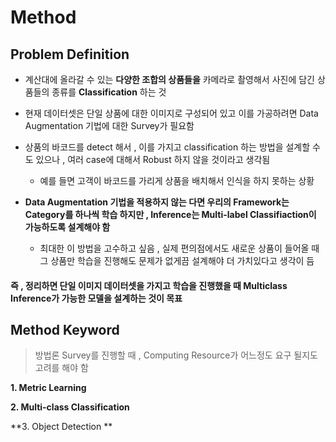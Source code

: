 # Method


## Problem Definition

* 계산대에 올라갈 수 있는 **다양한 조합의 상품들을** 카메라로 촬영해서 사진에 담긴 상품들의 종류를 **Classification** 하는 것

* 현재 데이터셋은 단일 상품에 대한 이미지로 구성되어 있고 이를 가공하려면 Data Augmentation 기법에 대한 Survey가 필요함

* 상품의 바코드를 detect 해서 , 이를 가지고 classification 하는 방법을 설계할 수도 있으나 , 여러 case에 대해서 Robust 하지 않을 것이라고 생각됨
  * 예를 들면 고객이 바코드를 가리게 상품을 배치해서 인식을 하지 못하는 상황

* **Data Augmentation 기법을 적용하지 않는 다면 우리의 Framework는 Category를 하나씩 학습 하지만 , Inference는 Multi-label Classifiaction이 가능하도록 설계해야 함**
  * 최대한 이 방법을 고수하고 싶음 , 실제 편의점에서도 새로운 상품이 들어올 때 그 상품만 학습을 진행해도 문제가 없게끔 설계해야 더 가치있다고 생각이 듬

#### 즉 , 정리하면 단일 이미지 데이터셋을 가지고 학습을 진행했을 때 Multiclass Inference가 가능한 모델을 설계하는 것이 목표

## Method Keyword

> 방법론 Survey를 진행할 때 , Computing Resource가 어느정도 요구 될지도 고려를 해야 함

**1. Metric Learning**

**2. Multi-class Classification**

**3. Object Detection **
